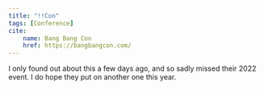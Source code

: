 ```yaml
---
title: "!!Con"
tags: [Conference]
cite:
    name: Bang Bang Con
    href: https://bangbangcon.com/
---
```


I only found out about this a few days ago, and so sadly missed their 2022 event. I do hope they put on another one this year.
